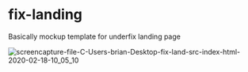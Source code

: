 # fix-landing
Basically mockup template for underfix landing page


![screencapture-file-C-Users-brian-Desktop-fix-land-src-index-html-2020-02-18-10_05_10](https://user-images.githubusercontent.com/60494113/74720553-46eefb00-5236-11ea-878c-a1b8a58edab1.jpg)
